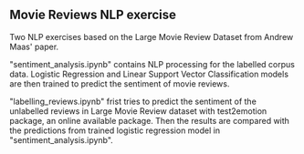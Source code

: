 ## Movie Reviews NLP exercise

Two NLP exercises based on the Large Movie Review Dataset from Andrew Maas' paper.

"sentiment_analysis.ipynb" contains NLP processing for the labelled corpus data. Logistic Regression and Linear Support Vector Classification models are then trained to predict the sentiment of movie reviews.

"labelling_reviews.ipynb" frist tries to predict the sentiment of the unlabelled reviews in Large Movie Review dataset with test2emotion package, an online available package. Then the results are compared with the predictions from trained logistic regression model in "sentiment_analysis.ipynb".

